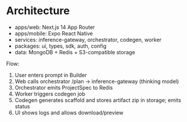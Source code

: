 # Architecture

- apps/web: Next.js 14 App Router
- apps/mobile: Expo React Native
- services: inference-gateway, orchestrator, codegen, worker
- packages: ui, types, sdk, auth, config
- data: MongoDB + Redis + S3-compatible storage

Flow:
1. User enters prompt in Builder
2. Web calls orchestrator /plan → inference-gateway (thinking model)
3. Orchestrator emits ProjectSpec to Redis
4. Worker triggers codegen job
5. Codegen generates scaffold and stores artifact zip in storage; emits status
6. UI shows logs and allows download/preview
